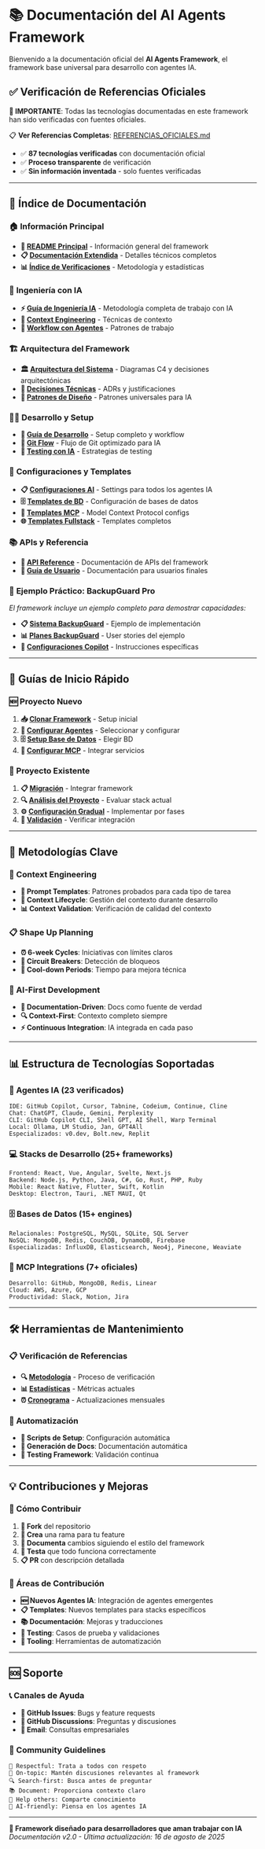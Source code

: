 # 📚 Documentación del AI Agents Framework

Bienvenido a la documentación oficial del **AI Agents Framework**, el framework base universal para desarrollo con agentes IA.

## ✅ **Verificación de Referencias Oficiales**

**🎯 IMPORTANTE**: Todas las tecnologías documentadas en este framework han sido verificadas con fuentes oficiales.

📋 **Ver Referencias Completas**: [REFERENCIAS_OFICIALES.md](./REFERENCIAS_OFICIALES.md)
- ✅ **87 tecnologías verificadas** con documentación oficial
- ✅ **Proceso transparente** de verificación
- ✅ **Sin información inventada** - solo fuentes verificadas

---

## 📖 Índice de Documentación

### 🏠 **Información Principal**
- **🤖 [README Principal](../README.md)** - Información general del framework
- **📋 [Documentación Extendida](../README_FRAMEWORK.md)** - Detalles técnicos completos
- **📊 [Índice de Verificaciones](./INDEX_VERIFICACIONES.md)** - Metodología y estadísticas

### 🤖 **Ingeniería con IA**
- **⚡ [Guía de Ingeniería IA](./AI_ENGINEERING_GUIDE.md)** - Metodología completa de trabajo con IA
- **🎯 [Context Engineering](./AI_ENGINEERING_GUIDE.md#context-engineering)** - Técnicas de contexto
- **🔄 [Workflow con Agentes](./AI_ENGINEERING_GUIDE.md#workflow-patterns)** - Patrones de trabajo

### 🏗️ **Arquitectura del Framework**
- **🏛️ [Arquitectura del Sistema](./architecture/README.md)** - Diagramas C4 y decisiones arquitectónicas
- **🔧 [Decisiones Técnicas](./architecture/README.md#decisiones-tecnicas)** - ADRs y justificaciones
- **📐 [Patrones de Diseño](./architecture/README.md#patrones)** - Patrones universales para IA

### 👨‍💻 **Desarrollo y Setup**
- **🚀 [Guía de Desarrollo](./development/README.md)** - Setup completo y workflow
- **🔀 [Git Flow](./development/git-workflow.md)** - Flujo de Git optimizado para IA
- **🧪 [Testing con IA](./development/README.md#testing)** - Estrategias de testing

### 🔌 **Configuraciones y Templates**
- **📋 [Configuraciones AI](../ai-config/)** - Settings para todos los agentes IA
- **🗄️ [Templates de BD](../templates/database-configs/README.md)** - Configuración de bases de datos
- **🔗 [Templates MCP](../templates/mcp-configs/README.md)** - Model Context Protocol configs
- **🌐 [Templates Fullstack](../templates/web-fullstack/README.md)** - Templates completos

### 📚 **APIs y Referencia**
- **🔌 [API Reference](./api/README.md)** - Documentación de APIs del framework
- **📖 [Guía de Usuario](./user_guide/README.md)** - Documentación para usuarios finales

### 🎯 **Ejemplo Práctico: BackupGuard Pro**
*El framework incluye un ejemplo completo para demostrar capacidades:*
- **📋 [Sistema BackupGuard](../README_BACKUP_SYSTEM.md)** - Ejemplo de implementación
- **📊 [Planes BackupGuard](../plans/01-sistema-monitoreo-backups/)** - User stories del ejemplo
- **🔧 [Configuraciones Copilot](../COPILOT_BACKUP_SYSTEM.md)** - Instrucciones específicas

---

## 🚀 **Guías de Inicio Rápido**

### **🆕 Proyecto Nuevo**
1. **📥 [Clonar Framework](../README.md#-para-proyecto-nuevo)** - Setup inicial
2. **🔧 [Configurar Agentes](./AI_ENGINEERING_GUIDE.md#setup-agentes)** - Seleccionar y configurar
3. **🗄️ [Setup Base de Datos](../templates/database-configs/README.md)** - Elegir BD
4. **🔗 [Configurar MCP](../templates/mcp-configs/README.md)** - Integrar servicios

### **🔄 Proyecto Existente**
1. **📋 [Migración](../README.md#-para-proyecto-existente)** - Integrar framework
2. **🔍 [Análisis del Proyecto](./AI_ENGINEERING_GUIDE.md#analisis-proyecto)** - Evaluar stack actual
3. **⚙️ [Configuración Gradual](./development/README.md#migracion)** - Implementar por fases
4. **🧪 [Validación](./development/README.md#testing)** - Verificar integración

---

## 🎯 **Metodologías Clave**

### **🧠 Context Engineering**
- **📝 Prompt Templates**: Patrones probados para cada tipo de tarea
- **🔄 Context Lifecycle**: Gestión del contexto durante desarrollo
- **📊 Context Validation**: Verificación de calidad del contexto

### **📋 Shape Up Planning**
- **⏰ 6-week Cycles**: Iniciativas con límites claros
- **🛑 Circuit Breakers**: Detección de bloqueos
- **🔄 Cool-down Periods**: Tiempo para mejora técnica

### **🤖 AI-First Development**
- **📖 Documentation-Driven**: Docs como fuente de verdad
- **🔍 Context-First**: Contexto completo siempre
- **⚡ Continuous Integration**: IA integrada en cada paso

---

## 📊 **Estructura de Tecnologías Soportadas**

### **🔧 Agentes IA** (23 verificados)
```
IDE: GitHub Copilot, Cursor, Tabnine, Codeium, Continue, Cline
Chat: ChatGPT, Claude, Gemini, Perplexity
CLI: GitHub Copilot CLI, Shell GPT, AI Shell, Warp Terminal
Local: Ollama, LM Studio, Jan, GPT4All
Especializados: v0.dev, Bolt.new, Replit
```

### **💻 Stacks de Desarrollo** (25+ frameworks)
```
Frontend: React, Vue, Angular, Svelte, Next.js
Backend: Node.js, Python, Java, C#, Go, Rust, PHP, Ruby
Mobile: React Native, Flutter, Swift, Kotlin
Desktop: Electron, Tauri, .NET MAUI, Qt
```

### **🗄️ Bases de Datos** (15+ engines)
```
Relacionales: PostgreSQL, MySQL, SQLite, SQL Server
NoSQL: MongoDB, Redis, CouchDB, DynamoDB, Firebase
Especializadas: InfluxDB, Elasticsearch, Neo4j, Pinecone, Weaviate
```

### **🔗 MCP Integrations** (7+ oficiales)
```
Desarrollo: GitHub, MongoDB, Redis, Linear
Cloud: AWS, Azure, GCP
Productividad: Slack, Notion, Jira
```

---

## 🛠️ **Herramientas de Mantenimiento**

### **📋 Verificación de Referencias**
- **🔍 [Metodología](./INDEX_VERIFICACIONES.md#metodologia)** - Proceso de verificación
- **📊 [Estadísticas](./INDEX_VERIFICACIONES.md#estadisticas)** - Métricas actuales
- **⏰ [Cronograma](./INDEX_VERIFICACIONES.md#mantenimiento)** - Actualizaciones mensuales

### **🔄 Automatización**
- **🤖 Scripts de Setup**: Configuración automática
- **📝 Generación de Docs**: Documentación automática
- **🧪 Testing Framework**: Validación continua

---

## 💡 **Contribuciones y Mejoras**

### **🤝 Cómo Contribuir**
1. **🍴 Fork** del repositorio
2. **🔧 Crea** una rama para tu feature
3. **📝 Documenta** cambios siguiendo el estilo del framework
4. **🧪 Testa** que todo funciona correctamente
5. **📋 PR** con descripción detallada

### **🎯 Áreas de Contribución**
- **🆕 Nuevos Agentes IA**: Integración de agentes emergentes
- **📋 Templates**: Nuevos templates para stacks específicos
- **📚 Documentación**: Mejoras y traducciones
- **🧪 Testing**: Casos de prueba y validaciones
- **🔧 Tooling**: Herramientas de automatización

---

## 🆘 **Soporte**

### **📞 Canales de Ayuda**
- **🐛 GitHub Issues**: Bugs y feature requests
- **💬 GitHub Discussions**: Preguntas y discusiones
- **📧 Email**: Consultas empresariales

### **🤝 Community Guidelines**
```
🤝 Respectful: Trata a todos con respeto
🎯 On-topic: Mantén discusiones relevantes al framework
🔍 Search-first: Busca antes de preguntar
📚 Document: Proporciona contexto claro
🚀 Help others: Comparte conocimiento
🤖 AI-friendly: Piensa en los agentes IA
```

---

**🤖 Framework diseñado para desarrolladores que aman trabajar con IA**  
*Documentación v2.0 - Última actualización: 16 de agosto de 2025*
